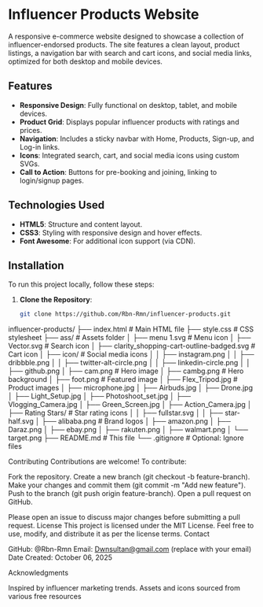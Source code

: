 # Influencer Products Website

A responsive e-commerce website designed to showcase a collection of influencer-endorsed products. The site features a clean layout, product listings, a navigation bar with search and cart icons, and social media links, optimized for both desktop and mobile devices.

## Features
- **Responsive Design**: Fully functional on desktop, tablet, and mobile devices.
- **Product Grid**: Displays popular influencer products with ratings and prices.
- **Navigation**: Includes a sticky navbar with Home, Products, Sign-up, and Log-in links.
- **Icons**: Integrated search, cart, and social media icons using custom SVGs.
- **Call to Action**: Buttons for pre-booking and joining, linking to login/signup pages.

## Technologies Used
- **HTML5**: Structure and content layout.
- **CSS3**: Styling with responsive design and hover effects.
- **Font Awesome**: For additional icon support (via CDN).

## Installation
To run this project locally, follow these steps:

1. **Clone the Repository**:
   ```bash
   git clone https://github.com/Rbn-Rmn/influencer-products.git

influencer-products/
├── index.html         # Main HTML file
├── style.css          # CSS stylesheet
├── ass/               # Assets folder
│   ├── menu 1.svg     # Menu icon
│   ├── Vector.svg     # Search icon
│   ├── clarity_shopping-cart-outline-badged.svg  # Cart icon
│   ├── icon/          # Social media icons
│   │   ├── instagram.png
│   │   ├── dribbble.png
│   │   ├── twitter-alt-circle.png
│   │   ├── linkedin-circle.png
│   │   ├── github.png
│   ├── cam.png        # Hero image
│   ├── cambg.png      # Hero background
│   ├── foot.png       # Featured image
│   ├── Flex_Tripod.jpg # Product images
│   ├── microphone.jpg
│   ├── Airbuds.jpg
│   ├── Drone.jpg
│   ├── Light_Setup.jpg
│   ├── Photoshoot_set.jpg
│   ├── Vlogging_Camera.jpg
│   ├── Green_Screen.jpg
│   ├── Action_Camera.jpg
│   ├── Rating Stars/  # Star rating icons
│   │   ├── fullstar.svg
│   │   ├── star-half.svg
│   ├── alibaba.png    # Brand logos
│   ├── amazon.png
│   ├── Daraz.png
│   ├── ebay.png
│   ├── rakuten.png
│   ├── walmart.png
│   └── target.png
├── README.md          # This file
└── .gitignore         # Optional: Ignore files

Contributing
Contributions are welcome! To contribute:

Fork the repository.
Create a new branch (git checkout -b feature-branch).
Make your changes and commit them (git commit -m "Add new feature").
Push to the branch (git push origin feature-branch).
Open a pull request on GitHub.

Please open an issue to discuss major changes before submitting a pull request.
License
This project is licensed under the MIT License. Feel free to use, modify, and distribute it as per the license terms.
Contact

GitHub: @Rbn-Rmn
Email: Dwnsultan@gmail.com (replace with your email)
Date Created: October 06, 2025

Acknowledgments

Inspired by influencer marketing trends.
Assets and icons sourced from various free resources 

